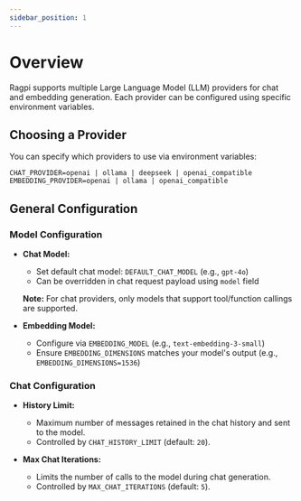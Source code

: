 ```yaml
---
sidebar_position: 1
---
```


# Overview

Ragpi supports multiple Large Language Model (LLM) providers for chat and embedding generation. Each provider can be configured using specific environment variables.

## Choosing a Provider

You can specify which providers to use via environment variables:

```env
CHAT_PROVIDER=openai | ollama | deepseek | openai_compatible
EMBEDDING_PROVIDER=openai | ollama | openai_compatible
```

## General Configuration

### Model Configuration

- **Chat Model:**

  - Set default chat model: `DEFAULT_CHAT_MODEL` (e.g., `gpt-4o`)
  - Can be overridden in chat request payload using `model` field

  **Note:** For chat providers, only models that support tool/function callings are supported.

- **Embedding Model:**
  - Configure via `EMBEDDING_MODEL` (e.g., `text-embedding-3-small`)
  - Ensure `EMBEDDING_DIMENSIONS` matches your model's output (e.g., `EMBEDDING_DIMENSIONS=1536`)

### Chat Configuration

- **History Limit:**

  - Maximum number of messages retained in the chat history and sent to the model.
  - Controlled by `CHAT_HISTORY_LIMIT` (default: `20`).

- **Max Chat Iterations:**
  - Limits the number of calls to the model during chat generation.
  - Controlled by `MAX_CHAT_ITERATIONS` (default: `5`).
